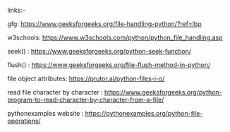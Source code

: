 links:-

gfg: https://www.geeksforgeeks.org/file-handling-python/?ref=lbp

w3schools: https://www.w3schools.com/python/python_file_handling.asp

seek() : https://www.geeksforgeeks.org/python-seek-function/

flush() : https://www.geeksforgeeks.org/file-flush-method-in-python/

file object attributes: https://prutor.ai/python-files-i-o/

read file character by character : https://www.geeksforgeeks.org/python-program-to-read-character-by-character-from-a-file/

pythonexamples website : https://pythonexamples.org/python-file-operations/
